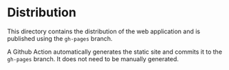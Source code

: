 # Distribution

This directory contains the distribution of the web application and is
published using the `gh-pages` branch.

A Github Action automatically generates the static site and commits it to the
`gh-pages` branch. It does not need to be manually generated.